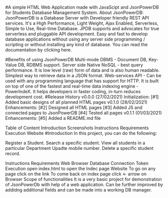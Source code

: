 #A simple HTML Web Application made with JavaScipt and JsonPowerDB for Students Database Management System.
About JsonPowerDB:
JsonPowerDB is a Database Server with Developer friendly REST API services. It's a High Performance, Light Weight, Ajax Enabled, Serverless, Simple to Use, Real-time Database.
JPDB supports and advocates for true serverless and pluggable API development.
Easy and fast to develop database applications without using any server side programming / scripting or without installing any kind of database.
You can read the documentation by clicking here.

#Benefits of using JsonPowerDB
Multi-mode DBMS - Document DB, Key-Value DB, RDBMS support.
Server side Native NoSQL - best query performance.
It is low level (raw) form of data and is also human readable.
Simplest way to retrieve data in a JSON format.
Web-services API - Can be used with any programming language that has support for HTTP.
It is built on top of one of the fastest and real-time data indexing engine - PowerIndeX.
It helps developers in faster coding, in-turn reduces development cost.
#Release History
v0.0.0 (27/02/2021)
Initialization:
[#1] Added basic designs of all planned HTML pages
v0.1.0 (28/02/2021)
Enhancements:
[#2] Designed all HTML pages
[#3] Added JS and connected pages to JsonPowerDB
[#4] Tested all pages
v0.1.1 (01/03/2021)
Enhancements:
[#5] Added a README.md file

Table of Content
Introduction
Screenshots
Instructions
Requirements
Execution
Website
#Introduction
In this project, you can do the following:

Register a Student.
Search a specific student.
View all students in a particular Department
Upadte mobile number.
Delete a specific student record.



Instructions
Requirements
Web Browser
Database Connection Token
Execution
open index.html to open the Indec page
Website
To go on any page
click on the link
To come back on index page
click <- arrow on Browser
Scope of functionalities
It is a very basic project for demonstration of JsonPowerDb with help of a web application.
Can be further improved by addidng additional fields and can be made into a working DB manager.
